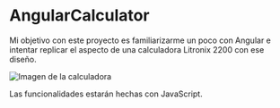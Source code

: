 # AngularCalculator
Mi objetivo con este proyecto es familiarizarme un poco con Angular e intentar replicar el aspecto de una calculadora Litronix 2200 con ese diseño.

![Imagen de la calculadora](public/calculator1.svg)

Las funcionalidades estarán hechas con JavaScript.